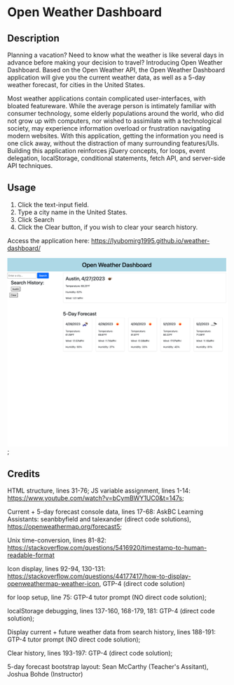 # Open Weather Dashboard

## Description
Planning a vacation? Need to know what the weather is like several days in advance before making your decision to travel? Introducing Open Weather Dashboard. Based on the Open Weather API, the Open Weather Dashboard application will give you the current weather data, as well as a 5-day weather forecast, for cities in the United States. 

Most weather applications contain complicated user-interfaces, with bloated featureware. While the average person is intimately familiar with consumer technology, some elderly populations around the world, who did not grow up with computers, nor wished to assimilate with a technological society, may experience information overload or frustration navigating modern websites.  With this application, getting the information you need is one click away, without the distraction of many surrounding features/UIs. Building this application reinforces jQuery concepts, for loops, event delegation, localStorage, conditional statements, fetch API, and server-side API techniques. 



## Usage

1. Click the text-input field.
2. Type a city name in the United States.
3. Click Search
4. Click the Clear button, if you wish to clear your search history. 

Access the application here: https://lyubomirg1995.github.io/weather-dashboard/

![alt text](./images/weather-.dashboard.png);


## Credits

HTML structure, lines 31-76; JS variable assignment, lines 1-14: https://www.youtube.com/watch?v=bCymBWY1UC0&t=147s;

Current + 5-day forecast console data, lines 17-68: AskBC Learning Assistants: seanbbyfield and talexander (direct code solutions), https://openweathermap.org/forecast5;

Unix time-conversion, lines 81-82: https://stackoverflow.com/questions/5416920/timestamp-to-human-readable-format

Icon display, lines 92-94, 130-131: https://stackoverflow.com/questions/44177417/how-to-display-openweathermap-weather-icon, GTP-4 (direct code solution)

for loop setup, line 75: GTP-4 tutor prompt (NO direct code solution);

localStorage debugging, lines 137-160, 168-179, 181: GTP-4 (direct code solution);

Display current + future weather data from search history, lines 188-191: GTP-4 tutor prompt (NO direct code solution);

Clear history, lines 193-197: GTP-4 (direct code solution);

5-day forecast bootstrap layout: Sean McCarthy (Teacher's Assitant), Joshua Bohde (Instructor)




